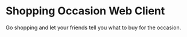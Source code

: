 # Shopping Occasion Web Client
Go shopping and let your friends tell you what to buy for the occasion.
